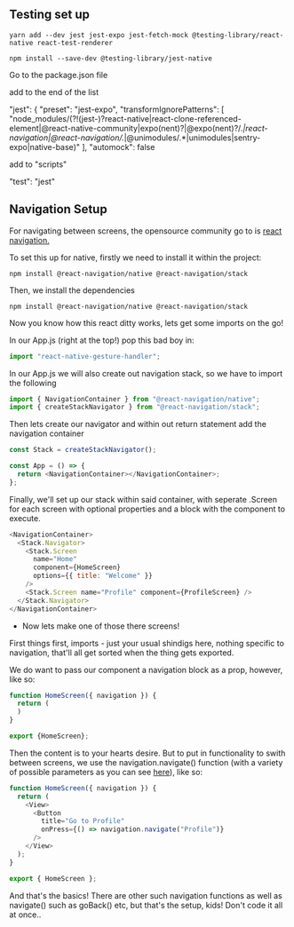 ## Testing set up

```
yarn add --dev jest jest-expo jest-fetch-mock @testing-library/react-native react-test-renderer

npm install --save-dev @testing-library/jest-native
```

Go to the package.json file

add to the end of the list

"jest": {
"preset": "jest-expo",
"transformIgnorePatterns": [
"node_modules/(?!(jest-)?react-native|react-clone-referenced-element|@react-native-community|expo(nent)?|@expo(nent)?/.*|react-navigation|@react-navigation/.*|@unimodules/.*|unimodules|sentry-expo|native-base)"
],
"automock": false

add to "scripts"

"test": "jest"

## Navigation Setup

For navigating between screens, the opensource community go to is <a href="https://reactnavigation.org/">react navigation.</a>

To set this up for native, firstly we need to install it within the project:

```
npm install @react-navigation/native @react-navigation/stack
```

Then, we install the dependencies

```
npm install @react-navigation/native @react-navigation/stack
```

Now you know how this react ditty works, lets get some imports on the go!

In our App.js (right at the top!) pop this bad boy in:

```javascript
import "react-native-gesture-handler";
```

In our App.js we will also create out navigation stack, so we have to import the following

```javascript
import { NavigationContainer } from "@react-navigation/native";
import { createStackNavigator } from "@react-navigation/stack";
```

Then lets create our navigator and within out return statement add the navigation container

```javascript
const Stack = createStackNavigator();

const App = () => {
  return <NavigationContainer></NavigationContainer>;
};
```

Finally, we'll set up our stack within said container, with seperate .Screen for each screen with optional properties and a block with the component to execute.

```javascript
<NavigationContainer>
  <Stack.Navigator>
    <Stack.Screen
      name="Home"
      component={HomeScreen}
      options={{ title: "Welcome" }}
    />
    <Stack.Screen name="Profile" component={ProfileScreen} />
  </Stack.Navigator>
</NavigationContainer>
```

- Now lets make one of those there screens!

First things first, imports - just your usual shindigs here, nothing specific to navigation, that'll all get sorted when the thing gets exported.

We do want to pass our component a navigation block as a prop, however, like so:

```javascript
function HomeScreen({ navigation }) {
  return (
  )
}

export {HomeScreen};
```

Then the content is to your hearts desire. But to put in functionality to swith between screens, we use the navigation.navigate() function (with a variety of possible parameters as you can see <a href="https://reactnavigation.org/docs/params">here</a>), like so:

```javascript
function HomeScreen({ navigation }) {
  return (
    <View>
      <Button
        title="Go to Profile"
        onPress={() => navigation.navigate("Profile")}
      />
    </View>
  );
}

export { HomeScreen };
```

And that's the basics! There are other such navigation functions as well as navigate() such as goBack() etc, but that's the setup, kids! Don't code it all at once..
